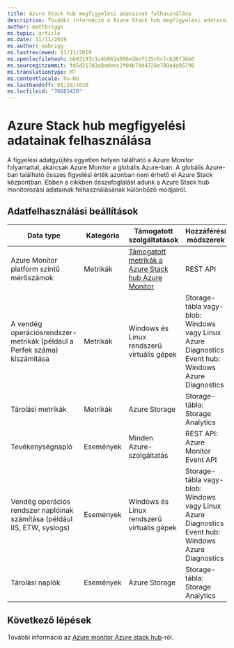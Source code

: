 ```yaml
---
title: Azure Stack hub megfigyelési adatainak felhasználása
description: További információ a Azure Stack hub megfigyelési adatainak felhasználására vonatkozó lehetőségekről.
author: mattbriggs
ms.topic: article
ms.date: 11/11/2019
ms.author: mabrigg
ms.lastreviewed: 11/11/2019
ms.openlocfilehash: bb03193c1c4b061a996e3bef135c6cfc630f36b0
ms.sourcegitcommit: fd5d217d3a8adeec2f04b74d4728e709a4a95790
ms.translationtype: MT
ms.contentlocale: hu-HU
ms.lasthandoff: 01/29/2020
ms.locfileid: "76883420"
---
```

# <a name="consume-monitoring-data-from-azure-stack-hub"></a>Azure Stack hub megfigyelési adatainak felhasználása

A figyelési adatgyűjtés egyetlen helyen található a Azure Monitor folyamattal, akárcsak Azure Monitor a globális Azure-ban. A globális Azure-ban található összes figyelési érték azonban nem érhető el Azure Stack központban. Ebben a cikkben összefoglalást adunk a Azure Stack hub monitorozási adatainak felhasználásának különböző módjairól.
 
## <a name="options-for-data-consumption"></a>Adatfelhasználási beállítások

| Data type | Kategória | Támogatott szolgáltatások | Hozzáférési módszerek |
|-------------------------------------------------------------|----------|------------------------------------------------------------------------|----------------------------------------------------------------------------------------------------|
| Azure Monitor platform szintű mérőszámok | Metrikák | [Támogatott metrikák a Azure Stack hub Azure Monitor](azure-stack-metrics-supported.md) | REST API |
| A vendég operációsrendszer-metrikák (például a Perfek száma) kiszámítása | Metrikák | Windows és Linux rendszerű virtuális gépek | Storage-tábla vagy-blob:<br>Windows vagy Linux Azure Diagnostics <br>Event hub:<br>Windows Azure Diagnostics |
| Tárolási metrikák | Metrikák | Azure Storage | Storage-tábla:<br>Storage Analytics |
| Tevékenységnapló | Események | Minden Azure-szolgáltatás | REST API:<br>Azure Monitor Event API |
| Vendég operációs rendszer naplóinak számítása (például IIS, ETW, syslogs) | Események | Windows és Linux rendszerű virtuális gépek | Storage-tábla vagy-blob:<br>Windows vagy Linux Azure Diagnostics <br>Event hub:<br>Windows Azure Diagnostics |
| Tárolási naplók | Események | Azure Storage | Storage-tábla:<br>Storage Analytics |

## <a name="next-steps"></a>Következő lépések

További információ az [Azure monitor Azure stack hub](azure-stack-metrics-azure-data.md)-ról.
